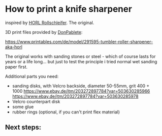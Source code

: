 # How to print a knife sharpener

inspired by [HORL Rollschleifer](https://www.horl.com/rollschleifer/horl2). The original.

3D print files provided by [DonPablete](https://www.printables.com/de/social/259025-donpablete):

https://www.printables.com/de/model/291595-tumbler-roller-sharpener-aka-horl

The original works with sanding stones or steel - which of course lasts for years or a life long... but just to test the principle i tried normal wet sanding paper first.


Additional parts you need:
- sanding disks, with Velcro backside, diameter 50-55mm, grit 400 + 1000
  https://www.ebay.de/itm/203272897784?var=503630285966
  https://www.ebay.de/itm/203272897784?var=503630285978
- Velcro counterpart disk
- some glue
- rubber rings (optional, if you can't print flex material)


## Next steps:

